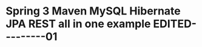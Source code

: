 Spring 3  Maven MySQL Hibernate JPA REST all in one example EDITED---------01
=========================================================== 
